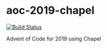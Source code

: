 # aoc-2019-chapel

[![Build Status](https://dev.azure.com/ce16990/AoC%202019%20Chapel/_apis/build/status/christopheredsall.aoc-2019-chapel?branchName=master)](https://dev.azure.com/ce16990/AoC%202019%20Chapel/_build/latest?definitionId=5&branchName=master)

Advent of Code for 2019 using Chapel
